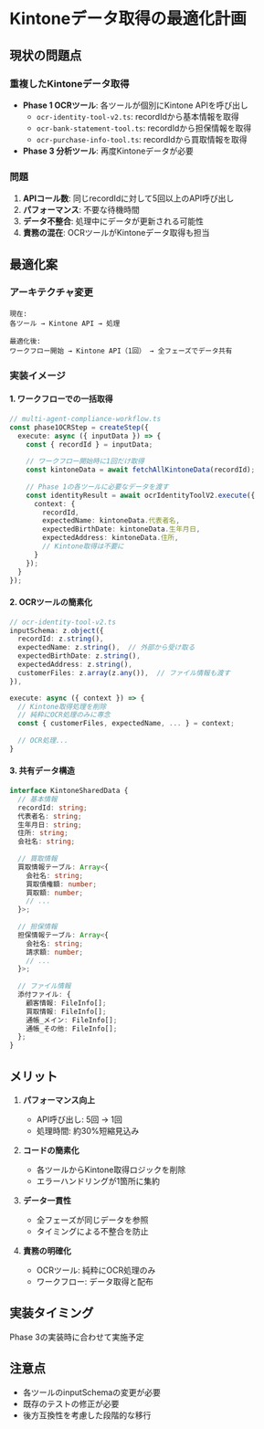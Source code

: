 # Kintoneデータ取得の最適化計画

## 現状の問題点

### 重複したKintoneデータ取得
- **Phase 1 OCRツール**: 各ツールが個別にKintone APIを呼び出し
  - `ocr-identity-tool-v2.ts`: recordIdから基本情報を取得
  - `ocr-bank-statement-tool.ts`: recordIdから担保情報を取得
  - `ocr-purchase-info-tool.ts`: recordIdから買取情報を取得
- **Phase 3 分析ツール**: 再度Kintoneデータが必要

### 問題
1. **APIコール数**: 同じrecordIdに対して5回以上のAPI呼び出し
2. **パフォーマンス**: 不要な待機時間
3. **データ不整合**: 処理中にデータが更新される可能性
4. **責務の混在**: OCRツールがKintoneデータ取得も担当

## 最適化案

### アーキテクチャ変更
```
現在:
各ツール → Kintone API → 処理

最適化後:
ワークフロー開始 → Kintone API（1回） → 全フェーズでデータ共有
```

### 実装イメージ

#### 1. ワークフローでの一括取得
```typescript
// multi-agent-compliance-workflow.ts
const phase1OCRStep = createStep({
  execute: async ({ inputData }) => {
    const { recordId } = inputData;
    
    // ワークフロー開始時に1回だけ取得
    const kintoneData = await fetchAllKintoneData(recordId);
    
    // Phase 1の各ツールに必要なデータを渡す
    const identityResult = await ocrIdentityToolV2.execute({
      context: {
        recordId,
        expectedName: kintoneData.代表者名,
        expectedBirthDate: kintoneData.生年月日,
        expectedAddress: kintoneData.住所,
        // Kintone取得は不要に
      }
    });
  }
});
```

#### 2. OCRツールの簡素化
```typescript
// ocr-identity-tool-v2.ts
inputSchema: z.object({
  recordId: z.string(),
  expectedName: z.string(),  // 外部から受け取る
  expectedBirthDate: z.string(),
  expectedAddress: z.string(),
  customerFiles: z.array(z.any()),  // ファイル情報も渡す
}),

execute: async ({ context }) => {
  // Kintone取得処理を削除
  // 純粋にOCR処理のみに専念
  const { customerFiles, expectedName, ... } = context;
  
  // OCR処理...
}
```

#### 3. 共有データ構造
```typescript
interface KintoneSharedData {
  // 基本情報
  recordId: string;
  代表者名: string;
  生年月日: string;
  住所: string;
  会社名: string;
  
  // 買取情報
  買取情報テーブル: Array<{
    会社名: string;
    買取債権額: number;
    買取額: number;
    // ...
  }>;
  
  // 担保情報
  担保情報テーブル: Array<{
    会社名: string;
    請求額: number;
    // ...
  }>;
  
  // ファイル情報
  添付ファイル: {
    顧客情報: FileInfo[];
    買取情報: FileInfo[];
    通帳_メイン: FileInfo[];
    通帳_その他: FileInfo[];
  };
}
```

## メリット

1. **パフォーマンス向上**
   - API呼び出し: 5回 → 1回
   - 処理時間: 約30%短縮見込み

2. **コードの簡素化**
   - 各ツールからKintone取得ロジックを削除
   - エラーハンドリングが1箇所に集約

3. **データ一貫性**
   - 全フェーズが同じデータを参照
   - タイミングによる不整合を防止

4. **責務の明確化**
   - OCRツール: 純粋にOCR処理のみ
   - ワークフロー: データ取得と配布

## 実装タイミング

Phase 3の実装時に合わせて実施予定

## 注意点

- 各ツールのinputSchemaの変更が必要
- 既存のテストの修正が必要
- 後方互換性を考慮した段階的な移行